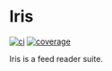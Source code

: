 # Iris

[![ci](https://github.com/bow/iris/actions/workflows/ci.yml/badge.svg)](https://github.com/bow/iris/actions?query=branch%3Amaster)
[![coverage](https://api.codeclimate.com/v1/badges/ebd3704f6d3b1d26551a/test_coverage)](https://codeclimate.com/github/bow/iris/test_coverage)

Iris is a feed reader suite.
